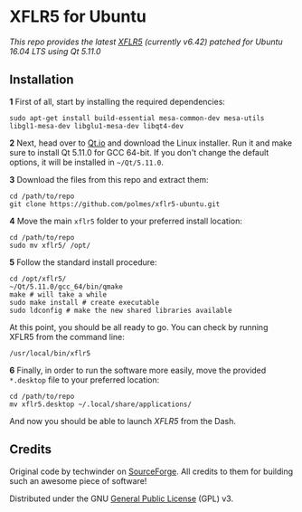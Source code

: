 # XFLR5 for Ubuntu

*This repo provides the latest [XFLR5](http://www.xflr5.com/xflr5.htm) (currently v6.42) patched for Ubuntu 16.04 LTS using Qt 5.11.0*

## Installation

**1** First of all, start by installing the required dependencies:
```
sudo apt-get install build-essential mesa-common-dev mesa-utils libgl1-mesa-dev libglu1-mesa-dev libqt4-dev
```

**2** Next, head over to [Qt.io](https://www.qt.io/download-qt-installer) and download the Linux installer. Run it and make sure to install Qt 5.11.0 for GCC 64-bit.
If you don't change the default options, it will be installed in `~/Qt/5.11.0`.

**3** Download the files from this repo and extract them:
```
cd /path/to/repo
git clone https://github.com/polmes/xflr5-ubuntu.git
```

**4** Move the main `xflr5` folder to your preferred install location:
```
cd /path/to/repo
sudo mv xflr5/ /opt/
```

**5** Follow the standard install procedure:
```
cd /opt/xflr5/
~/Qt/5.11.0/gcc_64/bin/qmake
make # will take a while
sudo make install # create executable
sudo ldconfig # make the new shared libraries available
```

At this point, you should be all ready to go. You can check by running XFLR5 from the command line:
```
/usr/local/bin/xflr5
```

**6** Finally, in order to run the software more easily, move the provided `*.desktop` file to your preferred location:
```
cd /path/to/repo
mv xflr5.desktop ~/.local/share/applications/
```
And now you should be able to launch *XFLR5* from the Dash.

## Credits

Original code by techwinder on [SourceForge](https://sourceforge.net/projects/xflr5/). All credits to them for building such an awesome piece of software!

Distributed under the GNU [General Public License](https://www.gnu.org/licenses/gpl.html) (GPL) v3.
